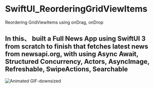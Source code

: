 # SwiftUI_ReorderingGridViewItems
Reordering GridViewItems using onDrag, onDrop

## In this、 built a Full News App using SwiftUI 3 from scratch to finish that fetches latest news from newsapi.org, with using Async Await, Structured Concurrency, Actors, AsyncImage, Refreshable, SwipeActions, Searchable 

![Animated GIF-downsized](https://media.giphy.com/media/VKag1iKbSIgIUCBNq8/giphy.gif)

